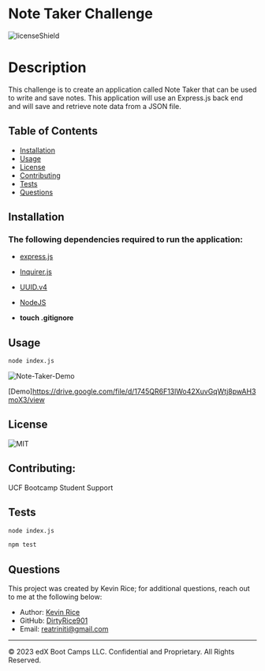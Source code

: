 # Note Taker Challenge

![licenseShield](https://img.shields.io/badge/license-MIT-yellow)

# Description
This challenge is to create an application called Note Taker that can be used to write and save notes. This application will use an Express.js back end and will save and retrieve note data from a JSON file.

## Table of Contents
* [Installation](#installation)
* [Usage](#usage)
* [License](#license)
* [Contributing](#contributing)
* [Tests](#tests)
* [Questions](#questions)

## Installation
### The following dependencies required to run the application:
* [express.js](https://www.npmjs.com/package/express)

* [Inquirer.js](https://www.npmjs.com/package/inquirer/v/8.2.4)

* [UUID.v4](https://www.npmjs.com/package/uuid)

* [NodeJS](https://nodejs.org/en/download)

* **touch .gitignore**



## Usage
```bash
node index.js
```
![Note-Taker-Demo](SVG-demo.png)

[Demo]https://drive.google.com/file/d/1745QR6F13lWo42XuvGqWtj8pwAH3moX3/view
## License
![MIT](https://img.shields.io/badge/license-MIT-yellow)

## Contributing:
UCF Bootcamp Student Support


## Tests
```bash
node index.js
```
```bash
npm test
```

## Questions
This project was created by Kevin Rice; for additional questions, reach out to me at the following below:
* Author: [Kevin Rice](https://app.slack.com/client/T056YAJ4MPF/D05D0V54751)
* GitHub: [DirtyRice901](https://github.com/DirtyRice901/)
* Email: reatriniti@gmail.com 

---
© 2023 edX Boot Camps LLC. Confidential and Proprietary. All Rights Reserved.
